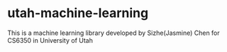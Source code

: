 # utah-machine-learning
This is a machine learning library developed by Sizhe(Jasmine) Chen for CS6350 in University of Utah
